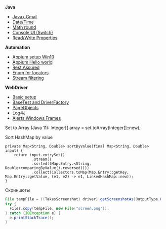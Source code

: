 **Java**
* [Javax Gmail](https://github.com/borzykin/wiki/wiki/Javax-Mail-simple-guide)
* [Date/Time](https://github.com/borzykin/wiki/wiki/Date-Time)
* [Math round](https://github.com/borzykin/wiki/wiki/Math-Roundings)
* [Console UI (Switch)](https://github.com/borzykin/wiki/wiki/Console-UI-(Switch))
* [Read/Write Properties](https://github.com/borzykin/wiki/wiki/Read-Write-properties)

**Automation**  
* [Appium setup Win10](https://github.com/borzykin/wiki/wiki/Setup-Appium-on-Win-10)
* [Appium Hello world](https://github.com/borzykin/wiki/wiki/Appium-%22Hello-world%22)
* [Rest Assured](https://github.com/borzykin/wiki/wiki/Rest-Assured-(Draft))
* [Enum for locators](https://github.com/borzykin/wiki/wiki/Enum-for-locators)
* [Stream filtering](https://github.com/borzykin/wiki/wiki/Filter-WebElemets-with-stream)

**WebDriver**  
* [Basic setup](https://github.com/borzykin/wiki/wiki/Selenium-Basic-Setup)
* [BaseTest and DriverFactory](https://github.com/borzykin/wiki/wiki/BaseTest-and-DriverFactory)
* [PageObjects](https://github.com/borzykin/wiki/wiki/PageObjects)
* [Log4J](https://github.com/borzykin/wiki/wiki/Log4j)
* [Alerts Windows Frames](https://github.com/borzykin/wiki/wiki/Alerts---Windows---Frames)

Set to Array (Java 11):
Integer[] array = set.toArray(Integer[]::new);

Sort HashMap by value

    private Map<String, Double> sortByValue(final Map<String, Double> input) {
        return input.entrySet()
                .stream()
                .sorted((Map.Entry.<String, Double>comparingByValue().reversed()))
                .collect(Collectors.toMap(Map.Entry::getKey, Map.Entry::getValue, (e1, e2) -> e1, LinkedHashMap::new));
    }

Скриншоты
```Java
File tempFile = ((TakesScreenshot) driver).getScreenshotAs(OutputType.FILE);
try {
  Files.copy(tempFile, new File("screen.png"));
} catch (IOException e) {
  e.printStackTrace();
}
```
